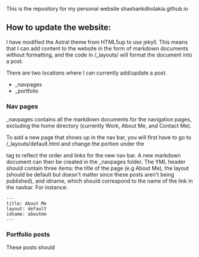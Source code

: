 This is the repository for my personal website shashankdholakia.github.io

## How to update the website:

I have modified the Astral theme from HTML5up to use jekyll. This means that I can add content to the website in the form of markdown documents without formatting, and the code in /_layouts/ will format the document into a post.

There are two locations where I can currently add/update a post.

- \_navpages
- \_portfolio

### Nav pages
_navpages contains all the markdown documents for the navigation pages, excluding the home directory (currently Work, About Me, and Contact Me). 

To add a new page that shows up in the nav bar, you will first have to go to /_layouts/default.html and change the portion under the <nav> tag to reflect the order and links for the new nav bar. A new markdown document can then be created in the \_navpages folder.
The YML header should contain three items: the title of the page (e.g About Me), the layout (should be default but doesn't matter since these posts aren't being published), and idname, which should correspond to the name of the link in the navbar. For instance: 

```
---
title: About Me
layout: default
idname: aboutme
---
```

### Portfolio posts

These posts should 